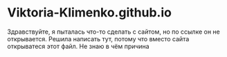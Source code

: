 # Viktoria-Klimenko.github.io
Здравствуйте, я пыталась что-то сделать с сайтом, но по ссылке он не открывается. Решила написать тут, потому что вместо сайта открыватеся этот файл. Не знаю в чём причина 
